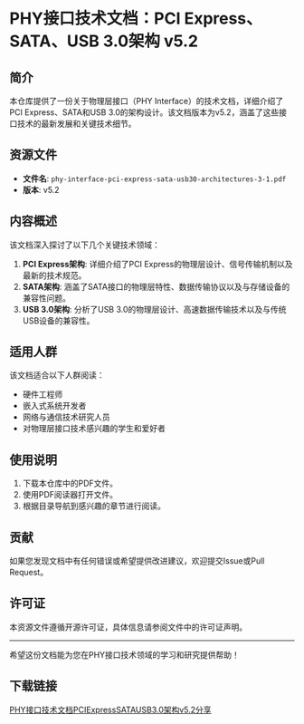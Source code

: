 # PHY接口技术文档：PCI Express、SATA、USB 3.0架构 v5.2

## 简介

本仓库提供了一份关于物理层接口（PHY Interface）的技术文档，详细介绍了PCI Express、SATA和USB 3.0的架构设计。该文档版本为v5.2，涵盖了这些接口技术的最新发展和关键技术细节。

## 资源文件

- **文件名**: `phy-interface-pci-express-sata-usb30-architectures-3-1.pdf`
- **版本**: v5.2

## 内容概述

该文档深入探讨了以下几个关键技术领域：

1. **PCI Express架构**: 详细介绍了PCI Express的物理层设计、信号传输机制以及最新的技术规范。
2. **SATA架构**: 涵盖了SATA接口的物理层特性、数据传输协议以及与存储设备的兼容性问题。
3. **USB 3.0架构**: 分析了USB 3.0的物理层设计、高速数据传输技术以及与传统USB设备的兼容性。

## 适用人群

该文档适合以下人群阅读：

- 硬件工程师
- 嵌入式系统开发者
- 网络与通信技术研究人员
- 对物理层接口技术感兴趣的学生和爱好者

## 使用说明

1. 下载本仓库中的PDF文件。
2. 使用PDF阅读器打开文件。
3. 根据目录导航到感兴趣的章节进行阅读。

## 贡献

如果您发现文档中有任何错误或希望提供改进建议，欢迎提交Issue或Pull Request。

## 许可证

本资源文件遵循开源许可证，具体信息请参阅文件中的许可证声明。

---

希望这份文档能为您在PHY接口技术领域的学习和研究提供帮助！

## 下载链接

[PHY接口技术文档PCIExpressSATAUSB3.0架构v5.2分享](https://pan.quark.cn/s/ad52f045b375)